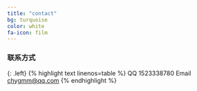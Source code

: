 ```yaml
---
title: "contact"
bg: turquoise
color: white
fa-icon: film
---
```




### 联系方式
{: .left}
{% highlight text linenos=table %}
QQ 1523338780
Email chygmm@qq.com
{% endhighlight %}